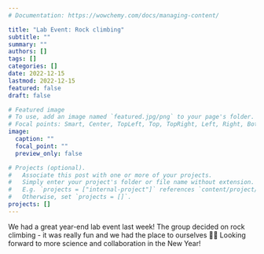 ```yaml
---
# Documentation: https://wowchemy.com/docs/managing-content/

title: "Lab Event: Rock climbing"
subtitle: ""
summary: ""
authors: []
tags: []
categories: []
date: 2022-12-15
lastmod: 2022-12-15
featured: false
draft: false

# Featured image
# To use, add an image named `featured.jpg/png` to your page's folder.
# Focal points: Smart, Center, TopLeft, Top, TopRight, Left, Right, BottomLeft, Bottom, BottomRight.
image:
  caption: ""
  focal_point: ""
  preview_only: false

# Projects (optional).
#   Associate this post with one or more of your projects.
#   Simply enter your project's folder or file name without extension.
#   E.g. `projects = ["internal-project"]` references `content/project/deep-learning/index.md`.
#   Otherwise, set `projects = []`.
projects: []
---
```

We had a great year-end lab event last week! The group decided on rock climbing - it was really fun and we had the place to ourselves 🧗‍♀️ Looking forward to more science and collaboration in the New Year! 